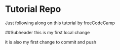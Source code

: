 # Tutorial Repo
Just following along on this tutorial by freeCodeCamp

##Subheader
this is my first local change

it is also my first change to commit and push